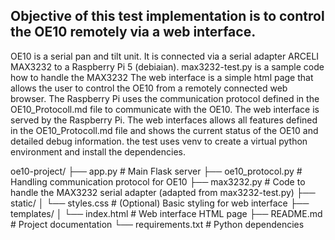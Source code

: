 ## Objective of this test implementation is to control the OE10 remotely via a web interface.

OE10 is a serial pan and tilt unit. It is connected via a serial adapter ARCELI MAX3232 to a Raspberry Pi 5 (debiaian). 
max3232-test.py is a sample code how to handle the MAX3232
The web interface is a simple html page that allows the user to control the OE10 from a remotely connected web browser.
The Raspberry Pi uses the communication protocol defined in the OE10_Protocoll.md file to communicate with the OE10.
The web interface is served by the Raspberry Pi.
The web interfaces allows all features defined in the OE10_Protocoll.md file and shows the current status of the OE10 and detailed debug information.
the test uses venv to create a virtual python environment and install the dependencies.

oe10-project/
├── app.py                    # Main Flask server
├── oe10_protocol.py          # Handling communication protocol for OE10
├── max3232.py               # Code to handle the MAX3232 serial adapter (adapted from max3232-test.py)
├── static/
│   └── styles.css           # (Optional) Basic styling for web interface
├── templates/
│   └── index.html           # Web interface HTML page
├── README.md                # Project documentation
└── requirements.txt         # Python dependencies
